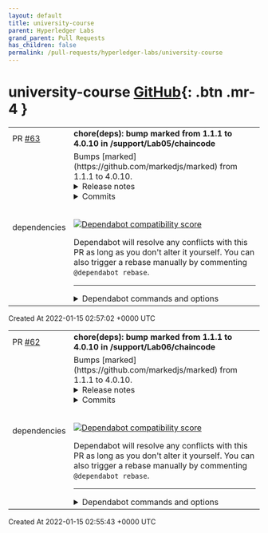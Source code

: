 ```yaml
---
layout: default
title: university-course
parent: Hyperledger Labs
grand_parent: Pull Requests
has_children: false
permalink: /pull-requests/hyperledger-labs/university-course
---
```


# university-course <span class="fs-3 right-align">[GitHub](https://github.com/hyperledger-labs/university-course){: .btn .mr-4 }</span>


<div>
    <table>
        <tr>
            <td>
                PR <a href="https://github.com/hyperledger-labs/university-course/pull/63" class=".btn">#63</a>
            </td>
            <td>
                <b>
                    chore(deps): bump marked from 1.1.1 to 4.0.10 in /support/Lab05/chaincode
                </b>
            </td>
        </tr>
        <tr>
            <td>
                <span class="chip">dependencies</span>
            </td>
            <td>
                Bumps [marked](https://github.com/markedjs/marked) from 1.1.1 to 4.0.10.
<details>
<summary>Release notes</summary>
<p><em>Sourced from <a href="https://github.com/markedjs/marked/releases">marked's releases</a>.</em></p>
<blockquote>
<h2>v4.0.10</h2>
<h2><a href="https://github.com/markedjs/marked/compare/v4.0.9...v4.0.10">4.0.10</a> (2022-01-13)</h2>
<h3>Bug Fixes</h3>
<ul>
<li><strong>security:</strong> fix redos vulnerabilities (<a href="https://github.com/markedjs/marked/commit/8f806573a3f6c6b7a39b8cdb66ab5ebb8d55a5f5">8f80657</a>)</li>
</ul>
<h2>v4.0.9</h2>
<h2><a href="https://github.com/markedjs/marked/compare/v4.0.8...v4.0.9">4.0.9</a> (2022-01-06)</h2>
<h3>Bug Fixes</h3>
<ul>
<li>retain line breaks in tokens properly (<a href="https://github-redirect.dependabot.com/markedjs/marked/issues/2341">#2341</a>) (<a href="https://github.com/markedjs/marked/commit/a9696e28989c0bea2077885bab1844525e18a031">a9696e2</a>)</li>
</ul>
<h2>v4.0.8</h2>
<h2><a href="https://github.com/markedjs/marked/compare/v4.0.7...v4.0.8">4.0.8</a> (2021-12-19)</h2>
<h3>Bug Fixes</h3>
<ul>
<li>spaces on a newline after a table (<a href="https://github-redirect.dependabot.com/markedjs/marked/issues/2319">#2319</a>) (<a href="https://github.com/markedjs/marked/commit/f82ea2cf1be0a3ad3337bcafe1c4dd3182334bb9">f82ea2c</a>)</li>
</ul>
<h2>v4.0.7</h2>
<h2><a href="https://github.com/markedjs/marked/compare/v4.0.6...v4.0.7">4.0.7</a> (2021-12-09)</h2>
<h3>Bug Fixes</h3>
<ul>
<li>Fix every third list item broken (<a href="https://github-redirect.dependabot.com/markedjs/marked/issues/2318">#2318</a>) (<a href="https://github.com/markedjs/marked/commit/346b162bb787d3b7fb1d4879c859f64155c6ca3c">346b162</a>), closes <a href="https://github-redirect.dependabot.com/markedjs/marked/issues/2314">#2314</a></li>
</ul>
<h2>v4.0.6</h2>
<h2><a href="https://github.com/markedjs/marked/compare/v4.0.5...v4.0.6">4.0.6</a> (2021-12-02)</h2>
<h3>Bug Fixes</h3>
<ul>
<li>speed up parsing long lists (<a href="https://github-redirect.dependabot.com/markedjs/marked/issues/2302">#2302</a>) (<a href="https://github.com/markedjs/marked/commit/e0005d8232a08827f5e99b8b35b09728b2b07503">e0005d8</a>)</li>
</ul>
<h2>v4.0.5</h2>
<h2><a href="https://github.com/markedjs/marked/compare/v4.0.4...v4.0.5">4.0.5</a> (2021-11-25)</h2>
<h3>Bug Fixes</h3>
<ul>
<li>table after paragraph without blank line (<a href="https://github-redirect.dependabot.com/markedjs/marked/issues/2298">#2298</a>) (<a href="https://github.com/markedjs/marked/commit/5714212afd4a9ee0864fff70bad034f7c0842a3c">5714212</a>)</li>
</ul>
<h2>v4.0.4</h2>
<h2><a href="https://github.com/markedjs/marked/compare/v4.0.3...v4.0.4">4.0.4</a> (2021-11-19)</h2>
<!-- raw HTML omitted -->
</blockquote>
<p>... (truncated)</p>
</details>
<details>
<summary>Commits</summary>
<ul>
<li><a href="https://github.com/markedjs/marked/commit/ae01170085e89ccd85c233547011eb88420a90cf"><code>ae01170</code></a> chore(release): 4.0.10 [skip ci]</li>
<li><a href="https://github.com/markedjs/marked/commit/fceda573673d7fb00a5e89476a0328d4ecdb7cb7"><code>fceda57</code></a> 🗜️ build [skip ci]</li>
<li><a href="https://github.com/markedjs/marked/commit/8f806573a3f6c6b7a39b8cdb66ab5ebb8d55a5f5"><code>8f80657</code></a> fix(security): fix redos vulnerabilities</li>
<li><a href="https://github.com/markedjs/marked/commit/c4a3ccd344b6929afa8a1d50ac54a721e57012c0"><code>c4a3ccd</code></a> Merge pull request from GHSA-rrrm-qjm4-v8hf</li>
<li><a href="https://github.com/markedjs/marked/commit/d7212a63841a581de54899c20943627f6aa5dbda"><code>d7212a6</code></a> chore(deps-dev): Bump jasmine from 4.0.0 to 4.0.1 (<a href="https://github-redirect.dependabot.com/markedjs/marked/issues/2352">#2352</a>)</li>
<li><a href="https://github.com/markedjs/marked/commit/5a84db5598030890052d27961cc4c8f5eb353df2"><code>5a84db5</code></a> chore(deps-dev): Bump rollup from 2.62.0 to 2.63.0 (<a href="https://github-redirect.dependabot.com/markedjs/marked/issues/2350">#2350</a>)</li>
<li><a href="https://github.com/markedjs/marked/commit/2bc67a5285800008b6dba4d716e6656e5d4ec55f"><code>2bc67a5</code></a> chore(deps-dev): Bump markdown-it from 12.3.0 to 12.3.2 (<a href="https://github-redirect.dependabot.com/markedjs/marked/issues/2351">#2351</a>)</li>
<li><a href="https://github.com/markedjs/marked/commit/98996b853c1b62ba6177c4453ee44f5de42619c9"><code>98996b8</code></a> chore(deps-dev): Bump <code>@​babel/preset-env</code> from 7.16.5 to 7.16.7 (<a href="https://github-redirect.dependabot.com/markedjs/marked/issues/2353">#2353</a>)</li>
<li><a href="https://github.com/markedjs/marked/commit/ebc2c953e7e8bafb6fa7e2792142dcbfbe959f15"><code>ebc2c95</code></a> chore(deps-dev): Bump highlight.js from 11.3.1 to 11.4.0 (<a href="https://github-redirect.dependabot.com/markedjs/marked/issues/2354">#2354</a>)</li>
<li><a href="https://github.com/markedjs/marked/commit/e5171a996d8a8a581c756eefb03fde25f68ffb8f"><code>e5171a9</code></a> chore(release): 4.0.9 [skip ci]</li>
<li>Additional commits viewable in <a href="https://github.com/markedjs/marked/compare/v1.1.1...v4.0.10">compare view</a></li>
</ul>
</details>
<br />


[![Dependabot compatibility score](https://dependabot-badges.githubapp.com/badges/compatibility_score?dependency-name=marked&package-manager=npm_and_yarn&previous-version=1.1.1&new-version=4.0.10)](https://docs.github.com/en/github/managing-security-vulnerabilities/about-dependabot-security-updates#about-compatibility-scores)

Dependabot will resolve any conflicts with this PR as long as you don't alter it yourself. You can also trigger a rebase manually by commenting `@dependabot rebase`.

[//]: # (dependabot-automerge-start)
[//]: # (dependabot-automerge-end)

---

<details>
<summary>Dependabot commands and options</summary>
<br />

You can trigger Dependabot actions by commenting on this PR:
- `@dependabot rebase` will rebase this PR
- `@dependabot recreate` will recreate this PR, overwriting any edits that have been made to it
- `@dependabot merge` will merge this PR after your CI passes on it
- `@dependabot squash and merge` will squash and merge this PR after your CI passes on it
- `@dependabot cancel merge` will cancel a previously requested merge and block automerging
- `@dependabot reopen` will reopen this PR if it is closed
- `@dependabot close` will close this PR and stop Dependabot recreating it. You can achieve the same result by closing it manually
- `@dependabot ignore this major version` will close this PR and stop Dependabot creating any more for this major version (unless you reopen the PR or upgrade to it yourself)
- `@dependabot ignore this minor version` will close this PR and stop Dependabot creating any more for this minor version (unless you reopen the PR or upgrade to it yourself)
- `@dependabot ignore this dependency` will close this PR and stop Dependabot creating any more for this dependency (unless you reopen the PR or upgrade to it yourself)
- `@dependabot use these labels` will set the current labels as the default for future PRs for this repo and language
- `@dependabot use these reviewers` will set the current reviewers as the default for future PRs for this repo and language
- `@dependabot use these assignees` will set the current assignees as the default for future PRs for this repo and language
- `@dependabot use this milestone` will set the current milestone as the default for future PRs for this repo and language

You can disable automated security fix PRs for this repo from the [Security Alerts page](https://github.com/hyperledger-labs/university-course/network/alerts).

</details>
            </td>
        </tr>
    </table>
    <div class="right-align">
        Created At 2022-01-15 02:57:02 +0000 UTC
    </div>
</div>

<div>
    <table>
        <tr>
            <td>
                PR <a href="https://github.com/hyperledger-labs/university-course/pull/62" class=".btn">#62</a>
            </td>
            <td>
                <b>
                    chore(deps): bump marked from 1.1.1 to 4.0.10 in /support/Lab06/chaincode
                </b>
            </td>
        </tr>
        <tr>
            <td>
                <span class="chip">dependencies</span>
            </td>
            <td>
                Bumps [marked](https://github.com/markedjs/marked) from 1.1.1 to 4.0.10.
<details>
<summary>Release notes</summary>
<p><em>Sourced from <a href="https://github.com/markedjs/marked/releases">marked's releases</a>.</em></p>
<blockquote>
<h2>v4.0.10</h2>
<h2><a href="https://github.com/markedjs/marked/compare/v4.0.9...v4.0.10">4.0.10</a> (2022-01-13)</h2>
<h3>Bug Fixes</h3>
<ul>
<li><strong>security:</strong> fix redos vulnerabilities (<a href="https://github.com/markedjs/marked/commit/8f806573a3f6c6b7a39b8cdb66ab5ebb8d55a5f5">8f80657</a>)</li>
</ul>
<h2>v4.0.9</h2>
<h2><a href="https://github.com/markedjs/marked/compare/v4.0.8...v4.0.9">4.0.9</a> (2022-01-06)</h2>
<h3>Bug Fixes</h3>
<ul>
<li>retain line breaks in tokens properly (<a href="https://github-redirect.dependabot.com/markedjs/marked/issues/2341">#2341</a>) (<a href="https://github.com/markedjs/marked/commit/a9696e28989c0bea2077885bab1844525e18a031">a9696e2</a>)</li>
</ul>
<h2>v4.0.8</h2>
<h2><a href="https://github.com/markedjs/marked/compare/v4.0.7...v4.0.8">4.0.8</a> (2021-12-19)</h2>
<h3>Bug Fixes</h3>
<ul>
<li>spaces on a newline after a table (<a href="https://github-redirect.dependabot.com/markedjs/marked/issues/2319">#2319</a>) (<a href="https://github.com/markedjs/marked/commit/f82ea2cf1be0a3ad3337bcafe1c4dd3182334bb9">f82ea2c</a>)</li>
</ul>
<h2>v4.0.7</h2>
<h2><a href="https://github.com/markedjs/marked/compare/v4.0.6...v4.0.7">4.0.7</a> (2021-12-09)</h2>
<h3>Bug Fixes</h3>
<ul>
<li>Fix every third list item broken (<a href="https://github-redirect.dependabot.com/markedjs/marked/issues/2318">#2318</a>) (<a href="https://github.com/markedjs/marked/commit/346b162bb787d3b7fb1d4879c859f64155c6ca3c">346b162</a>), closes <a href="https://github-redirect.dependabot.com/markedjs/marked/issues/2314">#2314</a></li>
</ul>
<h2>v4.0.6</h2>
<h2><a href="https://github.com/markedjs/marked/compare/v4.0.5...v4.0.6">4.0.6</a> (2021-12-02)</h2>
<h3>Bug Fixes</h3>
<ul>
<li>speed up parsing long lists (<a href="https://github-redirect.dependabot.com/markedjs/marked/issues/2302">#2302</a>) (<a href="https://github.com/markedjs/marked/commit/e0005d8232a08827f5e99b8b35b09728b2b07503">e0005d8</a>)</li>
</ul>
<h2>v4.0.5</h2>
<h2><a href="https://github.com/markedjs/marked/compare/v4.0.4...v4.0.5">4.0.5</a> (2021-11-25)</h2>
<h3>Bug Fixes</h3>
<ul>
<li>table after paragraph without blank line (<a href="https://github-redirect.dependabot.com/markedjs/marked/issues/2298">#2298</a>) (<a href="https://github.com/markedjs/marked/commit/5714212afd4a9ee0864fff70bad034f7c0842a3c">5714212</a>)</li>
</ul>
<h2>v4.0.4</h2>
<h2><a href="https://github.com/markedjs/marked/compare/v4.0.3...v4.0.4">4.0.4</a> (2021-11-19)</h2>
<!-- raw HTML omitted -->
</blockquote>
<p>... (truncated)</p>
</details>
<details>
<summary>Commits</summary>
<ul>
<li><a href="https://github.com/markedjs/marked/commit/ae01170085e89ccd85c233547011eb88420a90cf"><code>ae01170</code></a> chore(release): 4.0.10 [skip ci]</li>
<li><a href="https://github.com/markedjs/marked/commit/fceda573673d7fb00a5e89476a0328d4ecdb7cb7"><code>fceda57</code></a> 🗜️ build [skip ci]</li>
<li><a href="https://github.com/markedjs/marked/commit/8f806573a3f6c6b7a39b8cdb66ab5ebb8d55a5f5"><code>8f80657</code></a> fix(security): fix redos vulnerabilities</li>
<li><a href="https://github.com/markedjs/marked/commit/c4a3ccd344b6929afa8a1d50ac54a721e57012c0"><code>c4a3ccd</code></a> Merge pull request from GHSA-rrrm-qjm4-v8hf</li>
<li><a href="https://github.com/markedjs/marked/commit/d7212a63841a581de54899c20943627f6aa5dbda"><code>d7212a6</code></a> chore(deps-dev): Bump jasmine from 4.0.0 to 4.0.1 (<a href="https://github-redirect.dependabot.com/markedjs/marked/issues/2352">#2352</a>)</li>
<li><a href="https://github.com/markedjs/marked/commit/5a84db5598030890052d27961cc4c8f5eb353df2"><code>5a84db5</code></a> chore(deps-dev): Bump rollup from 2.62.0 to 2.63.0 (<a href="https://github-redirect.dependabot.com/markedjs/marked/issues/2350">#2350</a>)</li>
<li><a href="https://github.com/markedjs/marked/commit/2bc67a5285800008b6dba4d716e6656e5d4ec55f"><code>2bc67a5</code></a> chore(deps-dev): Bump markdown-it from 12.3.0 to 12.3.2 (<a href="https://github-redirect.dependabot.com/markedjs/marked/issues/2351">#2351</a>)</li>
<li><a href="https://github.com/markedjs/marked/commit/98996b853c1b62ba6177c4453ee44f5de42619c9"><code>98996b8</code></a> chore(deps-dev): Bump <code>@​babel/preset-env</code> from 7.16.5 to 7.16.7 (<a href="https://github-redirect.dependabot.com/markedjs/marked/issues/2353">#2353</a>)</li>
<li><a href="https://github.com/markedjs/marked/commit/ebc2c953e7e8bafb6fa7e2792142dcbfbe959f15"><code>ebc2c95</code></a> chore(deps-dev): Bump highlight.js from 11.3.1 to 11.4.0 (<a href="https://github-redirect.dependabot.com/markedjs/marked/issues/2354">#2354</a>)</li>
<li><a href="https://github.com/markedjs/marked/commit/e5171a996d8a8a581c756eefb03fde25f68ffb8f"><code>e5171a9</code></a> chore(release): 4.0.9 [skip ci]</li>
<li>Additional commits viewable in <a href="https://github.com/markedjs/marked/compare/v1.1.1...v4.0.10">compare view</a></li>
</ul>
</details>
<br />


[![Dependabot compatibility score](https://dependabot-badges.githubapp.com/badges/compatibility_score?dependency-name=marked&package-manager=npm_and_yarn&previous-version=1.1.1&new-version=4.0.10)](https://docs.github.com/en/github/managing-security-vulnerabilities/about-dependabot-security-updates#about-compatibility-scores)

Dependabot will resolve any conflicts with this PR as long as you don't alter it yourself. You can also trigger a rebase manually by commenting `@dependabot rebase`.

[//]: # (dependabot-automerge-start)
[//]: # (dependabot-automerge-end)

---

<details>
<summary>Dependabot commands and options</summary>
<br />

You can trigger Dependabot actions by commenting on this PR:
- `@dependabot rebase` will rebase this PR
- `@dependabot recreate` will recreate this PR, overwriting any edits that have been made to it
- `@dependabot merge` will merge this PR after your CI passes on it
- `@dependabot squash and merge` will squash and merge this PR after your CI passes on it
- `@dependabot cancel merge` will cancel a previously requested merge and block automerging
- `@dependabot reopen` will reopen this PR if it is closed
- `@dependabot close` will close this PR and stop Dependabot recreating it. You can achieve the same result by closing it manually
- `@dependabot ignore this major version` will close this PR and stop Dependabot creating any more for this major version (unless you reopen the PR or upgrade to it yourself)
- `@dependabot ignore this minor version` will close this PR and stop Dependabot creating any more for this minor version (unless you reopen the PR or upgrade to it yourself)
- `@dependabot ignore this dependency` will close this PR and stop Dependabot creating any more for this dependency (unless you reopen the PR or upgrade to it yourself)
- `@dependabot use these labels` will set the current labels as the default for future PRs for this repo and language
- `@dependabot use these reviewers` will set the current reviewers as the default for future PRs for this repo and language
- `@dependabot use these assignees` will set the current assignees as the default for future PRs for this repo and language
- `@dependabot use this milestone` will set the current milestone as the default for future PRs for this repo and language

You can disable automated security fix PRs for this repo from the [Security Alerts page](https://github.com/hyperledger-labs/university-course/network/alerts).

</details>
            </td>
        </tr>
    </table>
    <div class="right-align">
        Created At 2022-01-15 02:55:43 +0000 UTC
    </div>
</div>

